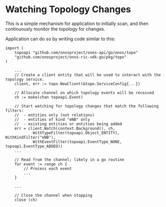 # Watching Topology Changes

This is a simple mechanism for application to initially scan,
and then continuously monitor the topology for changes.

Application can do so by writing code similar to this:

```cgo
import (
    topoapi "github.com/onosproject/onos-api/go/onos/topo"
    "github.com/onosproject/onos-ric-sdk-go/pkg/topo"
)

    ...
    // Create a client entity that will be used to interact with the topology service.
    client, err := topo.NewClient(&topo.ServiceConfig{...})

    // Allocate channel on which topology events will be received
    ch := make(chan topoapi.Event)
    
    // Start watching for topology changes that match the following filters:
    //  - entities only (not relations)
    //  - entities of kind "eNB" only
    //  - existing entities or entities being added
    err = client.Watch(context.Background(), ch,
            WithTypeFilter(topoapi.Object_ENTITY), WithKindFilter("eNB"),
            WithEventFilter(topoapi.EventType_NONE, topoapi.EventType_ADDED))
    ...
    
    // Read from the channel; likely in a go routine
    for event := range ch {
        // Process each event
        ...
    }
    
    ...
    
    // Close the channel when stopping
    close (ch)
		
```